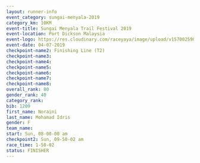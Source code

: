 ```yaml
---
layout: runner-info 
event_category: sungai-menyala-2019 
category_km: 10KM 
event-title: Sungai Menyala Trail Festival 2019 
event-location: Port Dickson Malaysia 
event-logo: https://res.cloudinary.com/raceyaya/image/upload/v1570025907/logo/smft_rwzxh1.jpg 
event-date: 04-07-2019 
checkpoint-name2: Finishing Line (T2) 
checkpoint-name3: 
checkpoint-name4: 
checkpoint-name5: 
checkpoint-name6: 
checkpoint-name7: 
checkpoint-name8: 
overall_rank: 80
gender_rank: 40
category_rank: 
bib: 1209
first_name: Noraini
last_name: Mohamad Idris
gender: F
team_name: 
start: Sun, 08-00-00 am
checkpoint2: Sun, 09-50-02 am
race_time: 1-50-02
status: FINISHER
---
```

